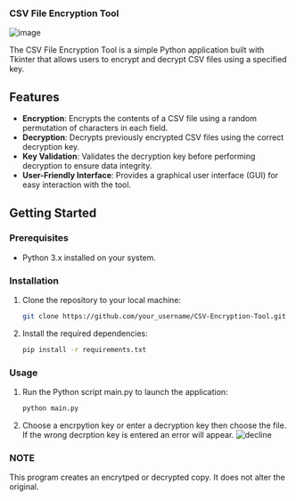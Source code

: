 ### CSV File Encryption Tool
![image](https://github.com/BayDev20/CSVencryptor/assets/152105436/8d64bb13-9939-41d3-b9c3-ad17930dea9e)

The CSV File Encryption Tool is a simple Python application built with Tkinter that allows users to encrypt and decrypt CSV files using a specified key.

## Features

- **Encryption**: Encrypts the contents of a CSV file using a random permutation of characters in each field.
- **Decryption**: Decrypts previously encrypted CSV files using the correct decryption key.
- **Key Validation**: Validates the decryption key before performing decryption to ensure data integrity.
- **User-Friendly Interface**: Provides a graphical user interface (GUI) for easy interaction with the tool.

## Getting Started

### Prerequisites

- Python 3.x installed on your system.

### Installation

1. Clone the repository to your local machine:

   ```sh
   git clone https://github.com/your_username/CSV-Encryption-Tool.git
   ```
2. Install the required dependencies:
   ```sh
   pip install -r requirements.txt
   ```
### Usage
1. Run the Python script main.py to launch the application:
   ```sh
   python main.py
   ```
2. Choose a encrpytion key or enter a decryption key then choose the file. If the wrong decrption key is entered an error will appear.
![decline](https://github.com/BayDev20/CSVencryptor/assets/152105436/a789590a-529e-43b7-bbbb-daca1c4b9e3f)

### NOTE
This program creates an encrytped or decrypted copy. It does not alter the original. 
